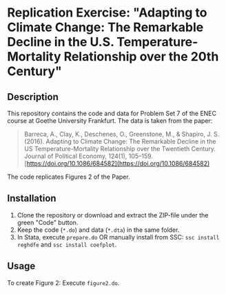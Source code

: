 # Replication Exercise: "Adapting to Climate Change: The Remarkable Decline in the U.S. Temperature-Mortality Relationship over the 20th Century"

## Description

This repository contains the code and data for Problem Set 7 of the ENEC course at Goethe University Frankfurt.
The data is taken from the paper:

> Barreca, A., Clay, K., Deschenes, O., Greenstone, M., & Shapiro, J. S. (2016). Adapting to Climate Change: The Remarkable Decline in the US Temperature-Mortality Relationship over the Twentieth Century. Journal of Political Economy, 124(1), 105–159. [https://doi.org/10.1086/684582](https://doi.org/10.1086/684582)

The code replicates Figures 2 of the Paper.

## Installation

1. Clone the repository or download and extract the ZIP-file under the green "Code" button.
2. Keep the code (`*.do`) and data (`*.dta`) in the same folder.
3. In Stata, execute `prepare.do` OR manually install from SSC: `ssc install reghdfe` and `ssc install coefplot`.

## Usage

To create Figure 2: Execute `figure2.do`.
